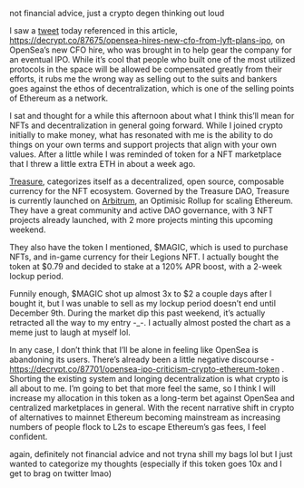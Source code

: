 
not financial advice, just a crypto degen thinking out loud 

I saw a [tweet](https://twitter.com/BKRoberts/status/1467873287405514754) today referenced in this article, https://decrypt.co/87675/opensea-hires-new-cfo-from-lyft-plans-ipo, on OpenSea’s new CFO hire, who was brought in to help gear the company for an eventual IPO. While it’s cool that people who built one of the most utilized protocols in the space will be allowed be compensated greatly from their efforts, it rubs me the wrong way as selling out to the suits and bankers goes against the ethos of decentralization, which is one of the selling points of Ethereum as a network. 

I sat and thought for a while this afternoon about what I think this’ll mean for NFTs and decentralization in general going forward. While I joined crypto initially to make money, what has resonated with me is the ability to do things on your own terms and support projects that align with your own values. After a little while I was reminded of token for a NFT marketplace that I threw a little extra ETH in about a week ago.

[Treasure](https://www.treasure.lol/), categorizes itself as a decentralized, open source, composable currency for the NFT ecosystem. Governed by the Treasure DAO, Treasure is currently launched on [Arbitrum](https://arbitrum.io/), an Optimisic Rollup for scaling Ethereum. They have a great community and active DAO governance, with 3 NFT projects already launched, with 2 more projects minting this upcoming weekend.

They also have the token I mentioned, $MAGIC, which is used to purchase NFTs, and in-game currency for their Legions NFT. I actually bought the token at $0.79 and decided to stake at a 120% APR boost, with a 2-week lockup period. 

Funnily enough, $MAGIC shot up almost 3x to $2 a couple days after I bought it, but I was unable to sell as my lockup period doesn’t end until December 9th. During the market dip this past weekend, it’s actually retracted all the way to my entry -_-.  I actually almost posted the chart as a meme just to laugh at myself lol. 

In any case, I don’t think that I’ll be alone in feeling like OpenSea is abandoning its users. There’s already been a little negative discourse - https://decrypt.co/87701/opensea-ipo-criticism-crypto-ethereum-token . Shorting the existing system and longing decentralization is what crypto is all about to me. I’m going to bet that more feel the same, so I think I will increase my allocation in this token as a long-term bet against OpenSea and centralized marketplaces in general. With the recent narrative shift in crypto of alternatives to mainnet Ethereum becoming mainstream as increasing numbers of people flock to L2s to escape Ethereum’s gas fees, I feel confident.

again, definitely not financial advice and not tryna shill my bags lol but I just wanted to categorize my thoughts (especially if this token goes 10x and I get to brag on twitter lmao) 

